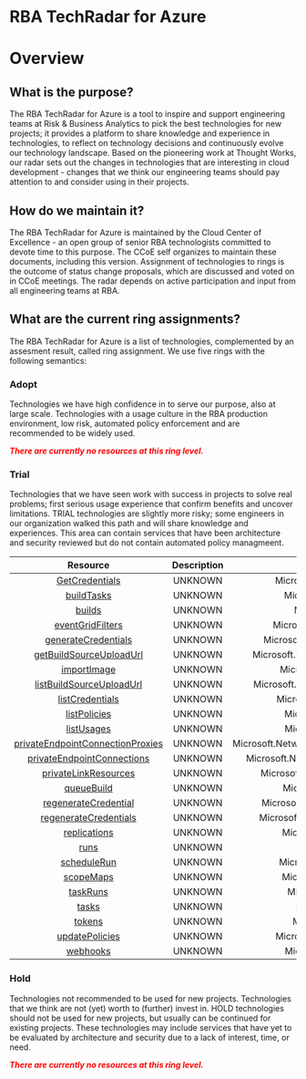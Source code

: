 
RBA TechRadar for Azure
=======================

# Overview

## What is the purpose?


The RBA TechRadar for Azure is a tool to inspire and support engineering teams at Risk & Business Analytics to pick the best technologies for new projects; it provides a platform to share knowledge and experience in technologies, to reflect on technology decisions and continuously evolve our technology landscape.  Based on the pioneering work at Thought Works, our radar sets out the changes in technologies that are interesting in cloud development - changes that we think our engineering teams should pay attention to and consider using in their projects.
## How do we maintain it?


The RBA TechRadar for Azure is maintained by the Cloud Center of Excellence - an open group of senior RBA technologists committed to devote time to this purpose.  The CCoE self organizes to maintain these documents, including this version.  Assignment of technologies to rings is the outcome of status change proposals, which are discussed and voted on in CCoE meetings.  The radar depends on active participation and input from all engineering teams at RBA.
## What are the current ring assignments?


The RBA TechRadar for Azure is a list of technologies, complemented by an assesment result, called ring assignment.  We use five rings with the following semantics:
### Adopt


Technologies we have high confidence in to serve our purpose, also at large scale.  Technologies with a usage culture in the RBA production environment, low risk, automated policy enforcement and are recommended to be widely used.  
  
***<font color="red"> There are currently no resources at this ring level. </font>***
### Trial


Technologies that we have seen work with success in projects to solve real problems;  first serious usage experience that confirm benefits and uncover limitations.  TRIAL technologies are slightly more risky; some engineers in our organization walked this path and will share knowledge and experiences.  This area can contain services that have been architecture and security reviewed but do not contain automated policy managmeent.  

|Resource|Description|Path|Status|
| :---: | :---: | :---: | :---: |
|[GetCredentials](https://github.com/openrba/python-azure-techradar/Microsoft.Network/registries/GetCredentials/README.md)|UNKNOWN|Microsoft.Network/registries/GetCredentials|TRIAL|
|[buildTasks](https://github.com/openrba/python-azure-techradar/Microsoft.Network/registries/buildTasks/README.md)|UNKNOWN|Microsoft.Network/registries/buildTasks|TRIAL|
|[builds](https://github.com/openrba/python-azure-techradar/Microsoft.Network/registries/builds/README.md)|UNKNOWN|Microsoft.Network/registries/builds|TRIAL|
|[eventGridFilters](https://github.com/openrba/python-azure-techradar/Microsoft.Network/registries/eventGridFilters/README.md)|UNKNOWN|Microsoft.Network/registries/eventGridFilters|TRIAL|
|[generateCredentials](https://github.com/openrba/python-azure-techradar/Microsoft.Network/registries/generateCredentials/README.md)|UNKNOWN|Microsoft.Network/registries/generateCredentials|TRIAL|
|[getBuildSourceUploadUrl](https://github.com/openrba/python-azure-techradar/Microsoft.Network/registries/getBuildSourceUploadUrl/README.md)|UNKNOWN|Microsoft.Network/registries/getBuildSourceUploadUrl|TRIAL|
|[importImage](https://github.com/openrba/python-azure-techradar/Microsoft.Network/registries/importImage/README.md)|UNKNOWN|Microsoft.Network/registries/importImage|TRIAL|
|[listBuildSourceUploadUrl](https://github.com/openrba/python-azure-techradar/Microsoft.Network/registries/listBuildSourceUploadUrl/README.md)|UNKNOWN|Microsoft.Network/registries/listBuildSourceUploadUrl|TRIAL|
|[listCredentials](https://github.com/openrba/python-azure-techradar/Microsoft.Network/registries/listCredentials/README.md)|UNKNOWN|Microsoft.Network/registries/listCredentials|TRIAL|
|[listPolicies](https://github.com/openrba/python-azure-techradar/Microsoft.Network/registries/listPolicies/README.md)|UNKNOWN|Microsoft.Network/registries/listPolicies|TRIAL|
|[listUsages](https://github.com/openrba/python-azure-techradar/Microsoft.Network/registries/listUsages/README.md)|UNKNOWN|Microsoft.Network/registries/listUsages|TRIAL|
|[privateEndpointConnectionProxies](https://github.com/openrba/python-azure-techradar/Microsoft.Network/registries/privateEndpointConnectionProxies/README.md)|UNKNOWN|Microsoft.Network/registries/privateEndpointConnectionProxies|TRIAL|
|[privateEndpointConnections](https://github.com/openrba/python-azure-techradar/Microsoft.Network/registries/privateEndpointConnections/README.md)|UNKNOWN|Microsoft.Network/registries/privateEndpointConnections|TRIAL|
|[privateLinkResources](https://github.com/openrba/python-azure-techradar/Microsoft.Network/registries/privateLinkResources/README.md)|UNKNOWN|Microsoft.Network/registries/privateLinkResources|TRIAL|
|[queueBuild](https://github.com/openrba/python-azure-techradar/Microsoft.Network/registries/queueBuild/README.md)|UNKNOWN|Microsoft.Network/registries/queueBuild|TRIAL|
|[regenerateCredential](https://github.com/openrba/python-azure-techradar/Microsoft.Network/registries/regenerateCredential/README.md)|UNKNOWN|Microsoft.Network/registries/regenerateCredential|TRIAL|
|[regenerateCredentials](https://github.com/openrba/python-azure-techradar/Microsoft.Network/registries/regenerateCredentials/README.md)|UNKNOWN|Microsoft.Network/registries/regenerateCredentials|TRIAL|
|[replications](https://github.com/openrba/python-azure-techradar/Microsoft.Network/registries/replications/README.md)|UNKNOWN|Microsoft.Network/registries/replications|TRIAL|
|[runs](https://github.com/openrba/python-azure-techradar/Microsoft.Network/registries/runs/README.md)|UNKNOWN|Microsoft.Network/registries/runs|TRIAL|
|[scheduleRun](https://github.com/openrba/python-azure-techradar/Microsoft.Network/registries/scheduleRun/README.md)|UNKNOWN|Microsoft.Network/registries/scheduleRun|TRIAL|
|[scopeMaps](https://github.com/openrba/python-azure-techradar/Microsoft.Network/registries/scopeMaps/README.md)|UNKNOWN|Microsoft.Network/registries/scopeMaps|TRIAL|
|[taskRuns](https://github.com/openrba/python-azure-techradar/Microsoft.Network/registries/taskRuns/README.md)|UNKNOWN|Microsoft.Network/registries/taskRuns|TRIAL|
|[tasks](https://github.com/openrba/python-azure-techradar/Microsoft.Network/registries/tasks/README.md)|UNKNOWN|Microsoft.Network/registries/tasks|TRIAL|
|[tokens](https://github.com/openrba/python-azure-techradar/Microsoft.Network/registries/tokens/README.md)|UNKNOWN|Microsoft.Network/registries/tokens|TRIAL|
|[updatePolicies](https://github.com/openrba/python-azure-techradar/Microsoft.Network/registries/updatePolicies/README.md)|UNKNOWN|Microsoft.Network/registries/updatePolicies|TRIAL|
|[webhooks](https://github.com/openrba/python-azure-techradar/Microsoft.Network/registries/webhooks/README.md)|UNKNOWN|Microsoft.Network/registries/webhooks|TRIAL|

### Hold


Technologies not recommended to be used for new projects. Technologies that we think are not (yet) worth to (further) invest in.  HOLD technologies should not be used for new projects, but usually can be continued for existing projects.  These technologies may include services that have yet to be evaluated by architecture and security due to a lack of interest, time, or need.  
  
***<font color="red"> There are currently no resources at this ring level. </font>***